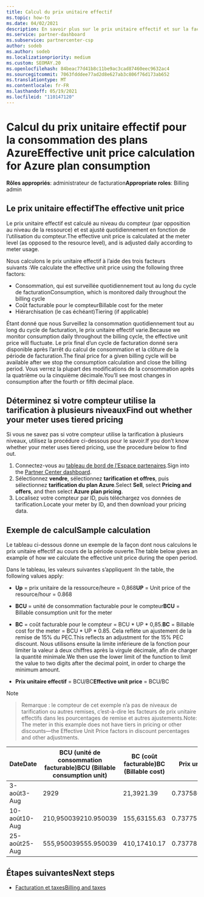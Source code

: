 ```yaml
---
title: Calcul du prix unitaire effectif
ms.topic: how-to
ms.date: 04/02/2021
description: En savoir plus sur le prix unitaire effectif et sur la façon dont il est calculé. Cet article contient également un exemple de calcul.
ms.service: partner-dashboard
ms.subservice: partnercenter-csp
author: sodeb
ms.author: sodeb
ms.localizationpriority: medium
ms.custom: SEOMAY.20
ms.openlocfilehash: 84beac77d41b8c11be9ac3cad87460eec9632ac4
ms.sourcegitcommit: 7063fdddee77ad2d8e627ab3c806f76d173ab652
ms.translationtype: MT
ms.contentlocale: fr-FR
ms.lasthandoff: 05/19/2021
ms.locfileid: "110147120"
---
```

# <a name="effective-unit-price-calculation-for-azure-plan-consumption"></a><span data-ttu-id="0b1b7-104">Calcul du prix unitaire effectif pour la consommation des plans Azure</span><span class="sxs-lookup"><span data-stu-id="0b1b7-104">Effective unit price calculation for Azure plan consumption</span></span>

<span data-ttu-id="0b1b7-105">**Rôles appropriés**: administrateur de facturation</span><span class="sxs-lookup"><span data-stu-id="0b1b7-105">**Appropriate roles**: Billing admin</span></span>

## <a name="the-effective-unit-price"></a><span data-ttu-id="0b1b7-106">Le prix unitaire effectif</span><span class="sxs-lookup"><span data-stu-id="0b1b7-106">The effective unit price</span></span>

<span data-ttu-id="0b1b7-107">Le prix unitaire effectif est calculé au niveau du compteur (par opposition au niveau de la ressource) et est ajusté quotidiennement en fonction de l’utilisation du compteur.</span><span class="sxs-lookup"><span data-stu-id="0b1b7-107">The effective unit price is calculated at the meter level (as opposed to the resource level), and is adjusted daily according to meter usage.</span></span>

<span data-ttu-id="0b1b7-108">Nous calculons le prix unitaire effectif à l’aide des trois facteurs suivants :</span><span class="sxs-lookup"><span data-stu-id="0b1b7-108">We calculate the effective unit price using the following three factors:</span></span>

- <span data-ttu-id="0b1b7-109">Consommation, qui est surveillée quotidiennement tout au long du cycle de facturation</span><span class="sxs-lookup"><span data-stu-id="0b1b7-109">Consumption, which is monitored daily throughout the billing cycle</span></span>
- <span data-ttu-id="0b1b7-110">Coût facturable pour le compteur</span><span class="sxs-lookup"><span data-stu-id="0b1b7-110">Billable cost for the meter</span></span>
- <span data-ttu-id="0b1b7-111">Hiérarchisation (le cas échéant)</span><span class="sxs-lookup"><span data-stu-id="0b1b7-111">Tiering (if applicable)</span></span>

<span data-ttu-id="0b1b7-112">Étant donné que nous Surveillez la consommation quotidiennement tout au long du cycle de facturation, le prix unitaire effectif varie.</span><span class="sxs-lookup"><span data-stu-id="0b1b7-112">Because we monitor consumption daily throughout the billing cycle, the effective unit price will fluctuate.</span></span> <span data-ttu-id="0b1b7-113">Le prix final d’un cycle de facturation donné sera disponible après l’arrêt du calcul de consommation et la clôture de la période de facturation.</span><span class="sxs-lookup"><span data-stu-id="0b1b7-113">The final price for a given billing cycle will be available after we stop the consumption calculation and close the billing period.</span></span> <span data-ttu-id="0b1b7-114">Vous verrez la plupart des modifications de la consommation après la quatrième ou la cinquième décimale.</span><span class="sxs-lookup"><span data-stu-id="0b1b7-114">You’ll see most changes in consumption after the fourth or fifth decimal place.</span></span>

## <a name="find-out-whether-your-meter-uses-tiered-pricing"></a><span data-ttu-id="0b1b7-115">Déterminez si votre compteur utilise la tarification à plusieurs niveaux</span><span class="sxs-lookup"><span data-stu-id="0b1b7-115">Find out whether your meter uses tiered pricing</span></span>

<span data-ttu-id="0b1b7-116">Si vous ne savez pas si votre compteur utilise la tarification à plusieurs niveaux, utilisez la procédure ci-dessous pour le savoir.</span><span class="sxs-lookup"><span data-stu-id="0b1b7-116">If you don’t know whether your meter uses tiered pricing, use the procedure below to find out.</span></span> 

1. <span data-ttu-id="0b1b7-117">Connectez-vous au [tableau de bord de l’Espace partenaires](https://partner.microsoft.com/dashboard/).</span><span class="sxs-lookup"><span data-stu-id="0b1b7-117">Sign into the [Partner Center dashboard](https://partner.microsoft.com/dashboard/).</span></span>
2. <span data-ttu-id="0b1b7-118">Sélectionnez **vendre**, sélectionnez **tarification et offres**, puis sélectionnez **tarification du plan Azure**.</span><span class="sxs-lookup"><span data-stu-id="0b1b7-118">Select **Sell**, select **Pricing and offers**, and then select **Azure plan pricing**.</span></span>
3. <span data-ttu-id="0b1b7-119">Localisez votre compteur par ID, puis téléchargez vos données de tarification.</span><span class="sxs-lookup"><span data-stu-id="0b1b7-119">Locate your meter by ID, and then download your pricing data.</span></span> 

## <a name="sample-calculation"></a><span data-ttu-id="0b1b7-120">Exemple de calcul</span><span class="sxs-lookup"><span data-stu-id="0b1b7-120">Sample calculation</span></span>

<span data-ttu-id="0b1b7-121">Le tableau ci-dessous donne un exemple de la façon dont nous calculons le prix unitaire effectif au cours de la période ouverte.</span><span class="sxs-lookup"><span data-stu-id="0b1b7-121">The table below gives an example of how we calculate the effective unit price during the open period.</span></span>

<span data-ttu-id="0b1b7-122">Dans le tableau, les valeurs suivantes s’appliquent :</span><span class="sxs-lookup"><span data-stu-id="0b1b7-122">In the table, the following values apply:</span></span> 

- <span data-ttu-id="0b1b7-123">**Up** = prix unitaire de la ressource/heure = 0,868</span><span class="sxs-lookup"><span data-stu-id="0b1b7-123">**UP** = Unit price of the resource/hour = 0.868</span></span>

- <span data-ttu-id="0b1b7-124">**BCU** = unité de consommation facturable pour le compteur</span><span class="sxs-lookup"><span data-stu-id="0b1b7-124">**BCU** = Billable consumption unit for the meter</span></span>

- <span data-ttu-id="0b1b7-125">**BC** = coût facturable pour le compteur = BCU \* UP \* 0,85.</span><span class="sxs-lookup"><span data-stu-id="0b1b7-125">**BC** = Billable cost for the meter = BCU \* UP \* 0.85.</span></span> <span data-ttu-id="0b1b7-126">Cela reflète un ajustement de la remise de 15% du PEC.</span><span class="sxs-lookup"><span data-stu-id="0b1b7-126">This reflects an adjustment for the 15% PEC discount.</span></span> <span data-ttu-id="0b1b7-127">Nous utilisons ensuite la limite inférieure de la fonction pour limiter la valeur à deux chiffres après la virgule décimale, afin de charger la quantité minimale.</span><span class="sxs-lookup"><span data-stu-id="0b1b7-127">We then use the lower limit of the function to limit the value to two digits after the decimal point, in order to charge the minimum amount.</span></span> 

- <span data-ttu-id="0b1b7-128">**Prix unitaire effectif** = BCU/BC</span><span class="sxs-lookup"><span data-stu-id="0b1b7-128">**Effective unit price** = BCU/BC</span></span>

>[!NOTE]

><span data-ttu-id="0b1b7-129">Remarque : le compteur de cet exemple n’a pas de niveaux de tarification ou autres remises, c’est-à-dire les facteurs de prix unitaire effectifs dans les pourcentages de remise et autres ajustements.</span><span class="sxs-lookup"><span data-stu-id="0b1b7-129">Note: The meter in this example does not have tiers in pricing or other discounts—the Effective Unit Price factors in discount percentages and other adjustments.</span></span>


| <span data-ttu-id="0b1b7-130">Date</span><span class="sxs-lookup"><span data-stu-id="0b1b7-130">Date</span></span> | <span data-ttu-id="0b1b7-131">BCU (unité de consommation facturable)</span><span class="sxs-lookup"><span data-stu-id="0b1b7-131">BCU (Billable consumption unit)</span></span> | <span data-ttu-id="0b1b7-132">BC (coût facturable)</span><span class="sxs-lookup"><span data-stu-id="0b1b7-132">BC (Billable cost)</span></span> | <span data-ttu-id="0b1b7-133">Prix unitaire effectif</span><span class="sxs-lookup"><span data-stu-id="0b1b7-133">Effective unit price</span></span> |
| ------ | ----------- | ----------- | ----------- |  
| <span data-ttu-id="0b1b7-134">3-août</span><span class="sxs-lookup"><span data-stu-id="0b1b7-134">3-Aug</span></span> | <span data-ttu-id="0b1b7-135">29</span><span class="sxs-lookup"><span data-stu-id="0b1b7-135">29</span></span> | <span data-ttu-id="0b1b7-136">21,39</span><span class="sxs-lookup"><span data-stu-id="0b1b7-136">21.39</span></span> | <span data-ttu-id="0b1b7-137">0.737586206896552</span><span class="sxs-lookup"><span data-stu-id="0b1b7-137">0.737586206896552</span></span> |
| <span data-ttu-id="0b1b7-138">10-août</span><span class="sxs-lookup"><span data-stu-id="0b1b7-138">10-Aug</span></span> | <span data-ttu-id="0b1b7-139">210,950039</span><span class="sxs-lookup"><span data-stu-id="0b1b7-139">210.950039</span></span> | <span data-ttu-id="0b1b7-140">155,63</span><span class="sxs-lookup"><span data-stu-id="0b1b7-140">155.63</span></span> | <span data-ttu-id="0b1b7-141">0.737757626107858</span><span class="sxs-lookup"><span data-stu-id="0b1b7-141">0.737757626107858</span></span> |
| <span data-ttu-id="0b1b7-142">25-août</span><span class="sxs-lookup"><span data-stu-id="0b1b7-142">25-Aug</span></span> | <span data-ttu-id="0b1b7-143">555,950039</span><span class="sxs-lookup"><span data-stu-id="0b1b7-143">555.950039</span></span> | <span data-ttu-id="0b1b7-144">410,17</span><span class="sxs-lookup"><span data-stu-id="0b1b7-144">410.17</span></span> | <span data-ttu-id="0b1b7-145">0.737782122900436</span><span class="sxs-lookup"><span data-stu-id="0b1b7-145">0.737782122900436</span></span> |

## <a name="next-steps"></a><span data-ttu-id="0b1b7-146">Étapes suivantes</span><span class="sxs-lookup"><span data-stu-id="0b1b7-146">Next steps</span></span>

- [<span data-ttu-id="0b1b7-147">Facturation et taxes</span><span class="sxs-lookup"><span data-stu-id="0b1b7-147">Billing and taxes</span></span>](billing.md)

